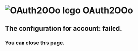 # ![OAuth2OOo logo][1] OAuth2OOo

## The configuration for account: <span id="user"></span> failed.

### You can close this page.

[1]: <https://prrvchr.github.io/OAuth2OOo/img/OAuth2OOo.png>

<script type="module" src="./oauth2.js"></script>
